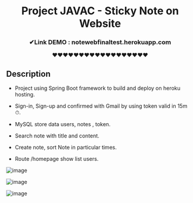 <h1 align="center">
   Project JAVAC - Sticky Note on Website
</h1>
<h3 align="center">✔Link DEMO : notewebfinaltest.herokuapp.com</h3>
<p align="center">❤❤❤❤❤❤❤❤❤❤❤❤❤❤❤❤❤❤</p>

## Description ##

* Project using Spring Boot framework to build and deploy on heroku hosting.

 - Sign-in, Sign-up and confirmed with Gmail by using token valid in 15m ⏱.
 
 - MySQL store data users, notes , token.
 
 - Search note with title and content.
 
 - Create note, sort Note in particular times.

 - Route /homepage show list users.

![image](https://user-images.githubusercontent.com/45041942/124247173-d0614d80-db4b-11eb-977f-324f3396f7f8.png)

![image](https://user-images.githubusercontent.com/45041942/124247283-ebcc5880-db4b-11eb-9860-d5564e12b710.png)

![image](https://user-images.githubusercontent.com/45041942/124248451-110d9680-db4d-11eb-9cf5-04a78843a1bc.png)




